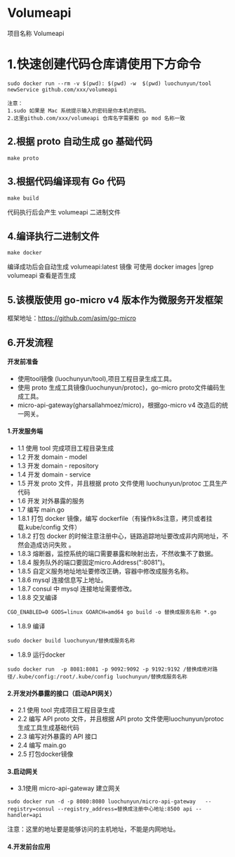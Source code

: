 #  Volumeapi

项目名称 Volumeapi

# 1.快速创建代码仓库请使用下方命令
```
sudo docker run --rm -v $(pwd): $(pwd) -w  $(pwd) luochunyun/tool newService github.com/xxx/volumeapi

注意：
1.sudo 如果是 Mac 系统提示输入的密码是你本机的密码。
2.这里github.com/xxx/volumeapi 仓库名字需要和 go mod 名称一致
```


##  2.根据 proto 自动生成 go 基础代码
```
make proto
```

## 3.根据代码编译现有 Go 代码
```
make build
```
代码执行后会产生 volumeapi 二进制文件

## 4.编译执行二进制文件
```
make docker
```
编译成功后会自动生成 volumeapi:latest 镜像
可使用 docker images |grep volumeapi 查看是否生成

## 5.该模版使用 go-micro v4 版本作为微服务开发框架
框架地址：https://github.com/asim/go-micro

## 6.开发流程
#### 开发前准备
* 使用tool镜像 (luochunyun/tool),项目工程目录生成工具。
* 使用 proto 生成工具镜像(luochunyun/protoc)，go-micro proto文件编码生成工具。
* micro-api-gateway(gharsallahmoez/micro)，根据go-micro v4 改造后的统一网关。

#### 1.开发服务端
* 1.1 使用 tool 完成项目工程目录生成
* 1.2 开发 domain - model
* 1.3 开发 domain - repository
* 1.4 开发 domain - service
* 1.5 开发 proto 文件，并且根据 proto 文件使用 luochunyun/protoc 工具生产代码
* 1.6 开发 对外暴露的服务
* 1.7 编写 main.go
* 1.8.1 打包 docker 镜像，编写 dockerfile（有操作k8s注意，拷贝或者挂载.kube/config 文件）
* 1.8.2 打包 docker 的时候注意注册中心，链路追踪地址要改成非内网地址，不然会造成访问失败 。
* 1.8.3 熔断器，监控系统的端口需要暴露和映射出去，不然收集不了数据。
* 1.8.4 服务队外的端口要固定micro.Address(":8081")。
* 1.8.5 自定义服务地址地址要修改正确，容器中修改成服务名称。
* 1.8.6 mysql 连接信息写上地址。
* 1.8.7 consul 中 mysql 连接地址需要修改。
* 1.8.8 交叉编译

```
CGO_ENABLED=0 GOOS=linux GOARCH=amd64 go build -o 替换成服务名称 *.go
```
* 1.8.9 编译

```
sudo docker build luochunyun/替换成服务名称
```
* 1.8.9 运行docker

```
sudo docker run  -p 8081:8081 -p 9092:9092 -p 9192:9192 /替换成绝对路径/.kube/config:/root/.kube/config luochunyun/替换成服务名称
```

#### 2.开发对外暴露的接口（启动API网关）
* 2.1 使用 tool 完成项目工程目录生成
* 2.2 编写 API proto 文件，并且根据 API proto 文件使用luochunyun/protoc 生成工具生成基础代码
* 2.3 编写对外暴露的 API 接口
* 2.4 编写 main.go
* 2.5 打包docker镜像


#### 3.启动网关
* 3.1使用 micro-api-gateway 建立网关

```
sudo docker run -d -p 8080:8080 luochunyun/micro-api-gateway   --registry=consul --registry_address=替换成注册中心地址:8500 api --handler=api
```
注意：这里的地址要是能够访问的主机地址，不能是内网地址。

#### 4.开发前台应用


   
